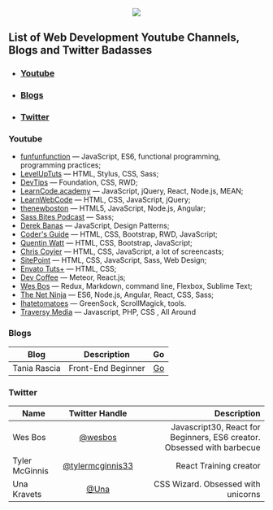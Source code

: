 

<p align="center">
<img src="http://i.imgur.com/7XJp1hQ.png"> 
</p>


## List of Web Development Youtube Channels, Blogs and Twitter Badasses

* ### [Youtube](#youtube)
* ### [Blogs](#blogs)
* ### [Twitter](#twitter)

### Youtube
- [funfunfunction](https://www.youtube.com/channel/UCO1cgjhGzsSYb1rsB4bFe4Q) — JavaScript, ES6, functional programming, programming practices;
- [LevelUpTuts](http://www.youtube.com/user/LevelUpTuts) — HTML, Stylus, CSS, Sass;
- [DevTips](http://www.youtube.com/user/DevTipsForDesigners) — Foundation, CSS, RWD;
- [LearnCode.academy](http://www.youtube.com/user/learncodeacademy) — JavaScript, jQuery, React, Node.js, MEAN;
- [LearnWebCode](http://www.youtube.com/user/LearnWebCode) — HTML, CSS, JavaScript, jQuery;
- [thenewboston](http://www.youtube.com/user/thenewboston) — HTML5, JavaScript, Node.js, Angular;
- [Sass Bites Podcast](http://www.youtube.com/user/sassbites) — Sass;
- [Derek Banas](http://www.youtube.com/user/derekbanas) — JavaScript, Design Patterns;
- [Coder's Guide](http://www.youtube.com/user/CodersGuide) — HTML, CSS, Bootstrap, RWD, JavaScript;
- [Quentin Watt](http://www.youtube.com/user/QuentinWatt) — HTML, CSS, Bootstrap, JavaScript;
- [Chris Coyier](http://www.youtube.com/user/realcsstricks) — HTML, CSS, JavaScript, a lot of screencasts;
- [SitePoint](https://www.youtube.com/user/SitePoint) — HTML, CSS, JavaScript, Sass, Web Design;
- [Envato Tuts+](https://www.youtube.com/channel/UC8lxnUR_CzruT2KA6cb7p0Q) — HTML, CSS;
- [Dev Coffee](https://www.youtube.com/channel/UCqr-7GDVTsdNBCeufvERYuw) — Meteor, React.js;
- [Wes Bos](https://www.youtube.com/user/wesbos) — Redux, Markdown, command line, Flexbox, Sublime Text;
- [The Net Ninja](https://www.youtube.com/channel/UCW5YeuERMmlnqo4oq8vwUpg) — ES6, Node.js, Angular, React, CSS, Sass;
- [Ihatetomatoes](https://www.youtube.com/user/ihatetomatoesblog) — GreenSock, ScrollMagick, tools.
- [Traversy Media](https://www.youtube.com/user/TechGuyWeb) — Javascript, PHP, CSS , All Around

### Blogs

| Blog   |      Description      |  Go |
|----------|:-------------:|------:|
| Tania Rascia |  Front-End Beginner | [Go](https://www.taniarascia.com/) |


### Twitter

| Name   |      Twitter Handle      |  Description |
|----------|:-------------:|------:|
| Wes Bos |  [@wesbos](https://twitter.com/wesbos) | Javascript30, React for Beginners, ES6 creator. Obsessed with barbecue |
| Tyler McGinnis |    [@tylermcginnis33](https://twitter.com/tylermcginnis33)   |   React Training creator |
| Una Kravets | [@Una](https://twitter.com/Una)| CSS Wizard. Obsessed with unicorns |


